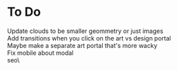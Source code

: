 # To Do
Update clouds to be smaller geommetry or just images\
Add transitions when you click on the art vs design portal\
Maybe make a separate art portal that's more wacky\
Fix mobile about modal\
seo\

